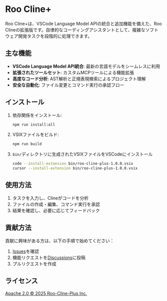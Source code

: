 # Roo Cline+

Roo Cline+は、VSCode Language Model APIの統合と追加機能を備えた、Roo Clineの拡張版です。自律的なコーディングアシスタントとして、複雑なソフトウェア開発タスクを段階的に処理できます。

## 主な機能

- **VSCode Language Model API統合**: 最新の言語モデルをシームレスに利用
- **拡張されたツールセット**: カスタムMCPツールによる機能拡張
- **高度なコード分析**: AST解析と正規表現検索によるプロジェクト理解
- **安全な自動化**: ファイル変更とコマンド実行の承認フロー

## インストール

1. 依存関係をインストール:

    ```bash
    npm run install:all
    ```

2. VSIXファイルをビルド:

    ```bash
    npm run build
    ```

3. `bin/`ディレクトリに生成されたVSIXファイルをVSCodeにインストール

    ```bash
    code --install-extension bin/roo-cline-plus-1.0.0.vsix
    cursor --install-extension bin/roo-cline-plus-1.0.0.vsix
    ```

## 使用方法

1. タスクを入力し、Clineがコードを分析
2. ファイルの作成・編集、コマンド実行を承認
3. 結果を確認し、必要に応じてフィードバック

## 貢献方法

貢献に興味がある方は、以下の手順で始めてください：

1. [Issues](https://github.com/RooVetGit/Roo-Cline-Plus/issues)を確認
2. 機能リクエストを[Discussions](https://github.com/RooVetGit/Roo-Cline-Plus/discussions)に投稿
3. プルリクエストを作成

## ライセンス

[Apache 2.0 © 2025 Roo-Cline-Plus Inc.](./LICENSE)
